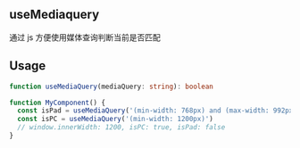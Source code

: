 ## useMediaquery

通过 js 方便使用媒体查询判断当前是否匹配

## Usage <a name = "usage"></a>

```typescript
function useMediaQuery(mediaQuery: string): boolean
```

```javascript
function MyComponent() {
  const isPad = useMediaQuery('(min-width: 768px) and (max-width: 992px)')
  const isPC = useMediaQuery('(min-width: 1200px)')
  // window.innerWidth: 1200, isPC: true, isPad: false
}
```
